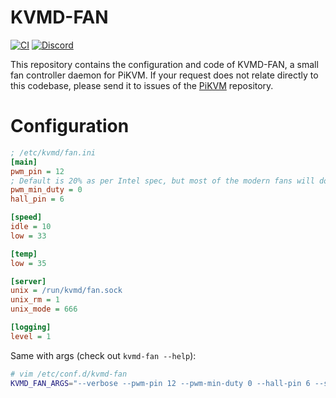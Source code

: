 # KVMD-FAN
[![CI](https://github.com/pikvm/kvmd-fan/workflows/CI/badge.svg)](https://github.com/pikvm/kvmd-fan/actions?query=workflow%3ACI)
[![Discord](https://img.shields.io/discord/580094191938437144?logo=discord)](https://discord.gg/bpmXfz5)

This repository contains the configuration and code of KVMD-FAN, a small fan controller daemon for PiKVM.
If your request does not relate directly to this codebase, please send it to issues of the [PiKVM](https://github.com/pikvm/pikvm/issues) repository.

# Configuration

```ini
; /etc/kvmd/fan.ini
[main]
pwm_pin = 12
; Default is 20% as per Intel spec, but most of the modern fans will do fine starting from 0 duty cycle
pwm_min_duty = 0
hall_pin = 6

[speed]
idle = 10
low = 33

[temp]
low = 35

[server]
unix = /run/kvmd/fan.sock
unix_rm = 1
unix_mode = 666

[logging]
level = 1
```

Same with args (check out `kvmd-fan --help`):

```bash
# vim /etc/conf.d/kvmd-fan
KVMD_FAN_ARGS="--verbose --pwm-pin 12 --pwm-min-duty 0 --hall-pin 6 --speed-idle 10 --speed-low 33 --temp-low 35 --unix /run/kvmd/fan.sock --unix-rm --unix-mode 666"
```
